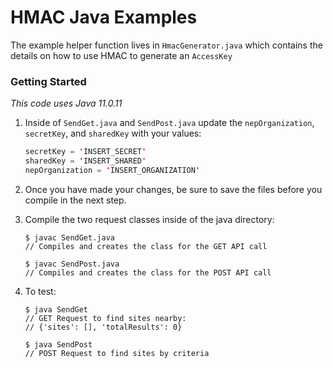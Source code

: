 # HMAC Java Examples

The example helper function lives in `HmacGenerator.java` which contains the details on how to use HMAC to generate an `AccessKey`

### Getting Started

_This code uses Java 11.0.11_

1. Inside of `SendGet.java` and `SendPost.java` update the `nepOrganization`, `secretKey`, and `sharedKey` with your values:

   ```java
   secretKey = 'INSERT_SECRET'
   sharedKey = 'INSERT_SHARED'
   nepOrganization = 'INSERT_ORGANIZATION'
   ```

2. Once you have made your changes, be sure to save the files before you compile in the next step.

3. Compile the two request classes inside of the java directory:

   ```console
   $ javac SendGet.java
   // Compiles and creates the class for the GET API call
   ```

   ```console
   $ javac SendPost.java
   // Compiles and creates the class for the POST API call
   ```

4. To test:

   ```console
   $ java SendGet
   // GET Request to find sites nearby:
   // {'sites': [], 'totalResults': 0}
   ```

   ```console
   $ java SendPost
   // POST Request to find sites by criteria
   ```
